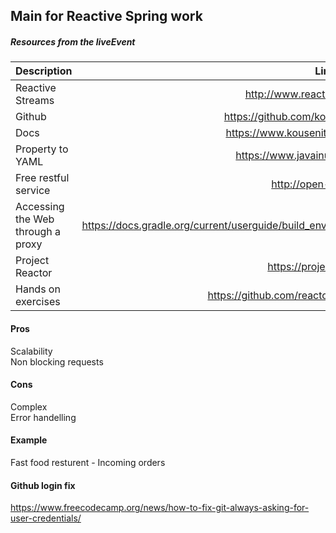## Main for Reactive Spring work

##### Resources from the liveEvent  
| Description   |     Link      |
| ------------- |:-------------:|
| Reactive Streams | http://www.reactive-streams.org/ |  
| Github | https://github.com/kousen/reactive-spring |  
| Docs | https://www.kousenit.com/reactivespring/ |  
| Property to YAML | https://www.javainuse.com/app2yaml |  
| Free restful service | http://open-notify.org/ |  
| Accessing the Web through a proxy | https://docs.gradle.org/current/userguide/build_environment.html#sec:accessing_the_web_via_a_proxy |  
| Project Reactor | https://projectreactor.io/ |  
| Hands on exercises | https://github.com/reactor/lite-rx-api-hands-on/ |  

#### Pros
Scalability  
Non blocking requests  

#### Cons
Complex  
Error handelling  

#### Example  
Fast food resturent - Incoming orders  

#### Github login fix
https://www.freecodecamp.org/news/how-to-fix-git-always-asking-for-user-credentials/  

